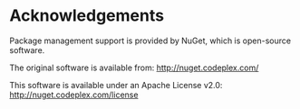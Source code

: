 # Acknowledgements
Package management support is provided by NuGet, which is open-source software.

The original software is available from:
  http://nuget.codeplex.com/

This software is available under an Apache License v2.0:
  http://nuget.codeplex.com/license

